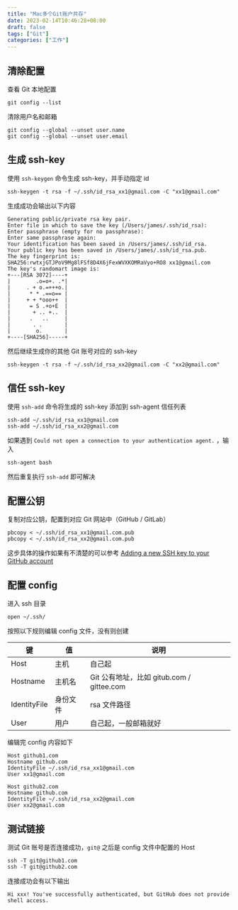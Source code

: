 ```yaml
---
title: "Mac多个Git账户共存"
date: 2023-02-14T10:46:28+08:00
draft: false
tags: ["Git"]
categories: ["工作"]
---
```


## 清除配置
查看 Git 本地配置

```shell
git config --list
```

清除用户名和邮箱

```shell
git config --global --unset user.name
git config --global --unset user.email
```

<!--more-->

## 生成 ssh-key
使用 `ssh-keygen` 命令生成 ssh-key，并手动指定 id
```shell
ssh-keygen -t rsa -f ~/.ssh/id_rsa_xx1@gmail.com -C "xx1@gmail.com"
```
生成成功会输出以下内容
```shell
Generating public/private rsa key pair.
Enter file in which to save the key (/Users/james/.ssh/id_rsa):
Enter passphrase (empty for no passphrase):
Enter same passphrase again:
Your identification has been saved in /Users/james/.ssh/id_rsa.
Your public key has been saved in /Users/james/.ssh/id_rsa.pub.
The key fingerprint is:
SHA256:rwtxjGTJPoV9Mg8lFSf8D4X6jFexWVXKOMRaVyo+RO8 xx1@gmail.com
The key's randomart image is:
+---[RSA 3072]----+
|        .o=o+. .*|
|     . + o.=+++o.|
|      * * .==o== |
|     + + *ooo++  |
|      = S .+o+E  |
|       + .. +..  |
|      .   ..     |
|       . .       |
|        o.       |
+----[SHA256]-----+
```
然后继续生成你的其他 Git 账号对应的 ssh-key
```shell
ssh-keygen -t rsa -f ~/.ssh/id_rsa_xx2@gmail.com -C "xx2@gmail.com"
```

## 信任 ssh-key
使用 `ssh-add` 命令将生成的 ssh-key 添加到 ssh-agent 信任列表
```shell
ssh-add ~/.ssh/id_rsa_xx1@gmail.com
ssh-add ~/.ssh/id_rsa_xx2@gmail.com
```
如果遇到 `Could not open a connection to your authentication agent.` ，输入
```shell
ssh-agent bash
```
然后重复执行 `ssh-add` 即可解决

## 配置公钥
复制对应公钥，配置到对应 Git 网站中（GitHub / GitLab）
```shell
pbcopy < ~/.ssh/id_rsa_xx1@gmail.com.pub
pbcopy < ~/.ssh/id_rsa_xx2@gmail.com.pub
```
这步具体的操作如果有不清楚的可以参考 [Adding a new SSH key to your GitHub account](https://docs.github.com/en/authentication/connecting-to-github-with-ssh/adding-a-new-ssh-key-to-your-github-account)

## 配置 config
进入 ssh 目录
```shell
open ~/.ssh/
```
按照以下规则编辑 config 文件，没有则创建

|键|值|说明|
|-|-|-|
|Host|主机|自己起|
|Hostname|主机名|Git 公有地址，比如 gitub.com / gittee.com|
|IdentityFile|身份文件|rsa 文件路径|
|User|用户|自己起，一般邮箱就好|

编辑完 config 内容如下
```shell
Host github1.com
Hostname github.com
IdentityFile ~/.ssh/id_rsa_xx1@gmail.com
User xx1@gmail.com

Host github2.com
Hostname github.com
IdentityFile ~/.ssh/id_rsa_xx2@gmail.com
User xx2@gmail.com
```

## 测试链接
测试 Git 账号是否连接成功，`git@` 之后是 config 文件中配置的 Host
```shell
ssh -T git@github1.com
ssh -T git@github2.com
```
连接成功会有以下输出
```shell
Hi xxx! You've successfully authenticated, but GitHub does not provide shell access.
```
